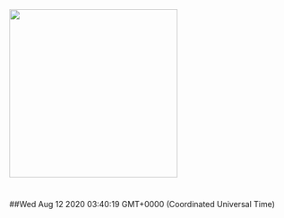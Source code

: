 <img width="300px" src="https://sickrage.ca/img/logo-stacked.png" />

# 

##Wed Aug 12 2020 03:40:19 GMT+0000 (Coordinated Universal Time)


